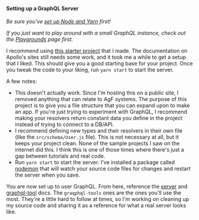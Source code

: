 #### Setting up a GraphQL Server

_Be sure you've [set up Node and Yarn](https://jacksondr5.github.io/nodeYarn) first!_

_If you just want to play around with a small GraphQL instance, check out the [Playgrounds](https://jacksondr5.github.io/playgrounds) page first._

I recommend using [this starter project]() that I made. The documentation on Apollo's sites still needs some work, and it took me a while to get a setup that I liked. This should give you a good starting base for your project. Once you tweak the code to your liking, run `yarn start` to start the server.

A few notes:

* This doesn't actually work. Since I'm hosting this on a public site, I removed anything that can relate to AgF systems. The purpose of this project is to give you a file structure that you can expand upon to make an app. If you're just trying to experiment with GraphQL, I recommend making your resolvers return constant data you define in the project instead of trying to connect to a DB/API.
* I recommend defining new types and their resolvers in their own file (like the `src/schema/User.js` file). This is not necessary at all, but it keeps your project clean. None of the sample projects I saw on the internet did this. I think this is one of those times where there's just a gap between tutorials and real code.
* Run `yarn start` to start the server. I've installed a package called [nodemon](https://www.npmjs.com/package/nodemon) that will watch your source code files for changes and restart the server when you save.

You are now set up to user GraphQL. From here, reference the [server](https://www.apollographql.com/docs/apollo-server/example.html) and [graphql-tool](https://www.apollographql.com/docs/graphql-tools/) docs. The `graqphql-tools` ones are the ones you'll use the most. They're a little hard to follow at times, so I'm working on cleaning up my source code and sharing it as a reference for what a real server looks like.
